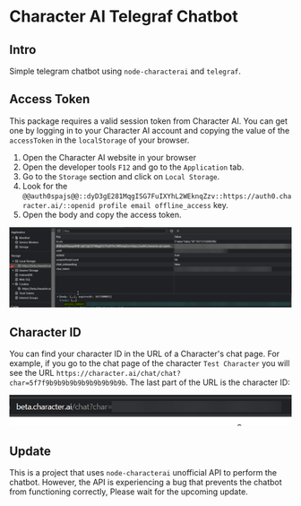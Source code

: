 # Character AI Telegraf Chatbot


## Intro

Simple telegram chatbot using `node-characterai` and `telegraf`.


## Access Token

This package requires a valid session token from Character AI. You can get one by logging in to your Character AI account and copying the value of the `accessToken` in the `localStorage` of your browser.

1. Open the Character AI website in your browser
2. Open the developer tools `F12` and go to the `Application` tab.
3. Go to the `Storage` section and click on `Local Storage`.
4. Look for the `@@auth0spajs@@::dyD3gE281MqgISG7FuIXYhL2WEknqZzv::https://auth0.character.ai/::openid profile email offline_access` key.
5. Open the body and copy the access token.

![Access Token](./assets/accessTokenExample.png)

## Character ID

You can find your character ID in the URL of a Character's chat page. For example, if you go to the chat page of the character `Test Character` you will see the URL `https://character.ai/chat/chat?char=5f7f9b9b9b9b9b9b9b9b9b9b`. The last part of the URL is the character ID:

![Character ID](./assets/charIdExample.png)

## Update

This is a project that uses `node-characterai` unofficial API to perform the chatbot. However, the API is experiencing a bug that prevents the chatbot from functioning correctly, Please wait for the upcoming update.
